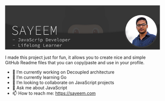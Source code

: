 ![](/GitHub-banner.jpg)

I made this project just for fun, it allows you to create nice and simple GitHub Readme files that you can copy/paste and use in your profile.

- 🔭 I’m currently working on Decoupled architecture 
- 🌱 I’m currently learning Go 
- 👯 I’m looking to collaborate on JavaScript projects 
- 💬 Ask me about JavaScript 
- 📫 How to reach me: https://sayeem.com 
